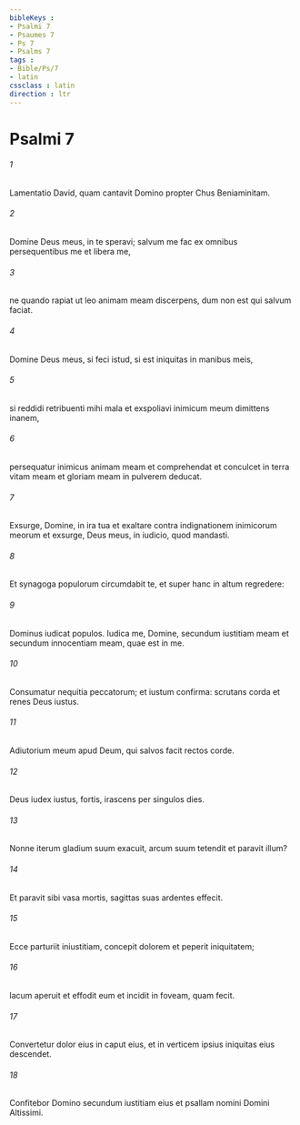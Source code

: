 ```yaml
---
bibleKeys : 
- Psalmi 7
- Psaumes 7
- Ps 7
- Psalms 7
tags : 
- Bible/Ps/7
- latin
cssclass : latin
direction : ltr
---
```


# Psalmi 7

###### 1
Lamentatio David, quam cantavit Domino propter Chus Beniaminitam.
###### 2
Domine Deus meus, in te speravi; salvum me fac ex omnibus persequentibus me et libera me,
###### 3
ne quando rapiat ut leo animam meam discerpens, dum non est qui salvum faciat.
###### 4
Domine Deus meus, si feci istud, si est iniquitas in manibus meis,
###### 5
si reddidi retribuenti mihi mala et exspoliavi inimicum meum dimittens inanem,
###### 6
persequatur inimicus animam meam et comprehendat et conculcet in terra vitam meam et gloriam meam in pulverem deducat.
###### 7
Exsurge, Domine, in ira tua et exaltare contra indignationem inimicorum meorum et exsurge, Deus meus, in iudicio, quod mandasti.
###### 8
Et synagoga populorum circumdabit te, et super hanc in altum regredere:
###### 9
Dominus iudicat populos. Iudica me, Domine, secundum iustitiam meam et secundum innocentiam meam, quae est in me.
###### 10
Consumatur nequitia peccatorum; et iustum confirma: scrutans corda et renes Deus iustus.
###### 11
Adiutorium meum apud Deum, qui salvos facit rectos corde.
###### 12
Deus iudex iustus, fortis, irascens per singulos dies.
###### 13
Nonne iterum gladium suum exacuit, arcum suum tetendit et paravit illum?
###### 14
Et paravit sibi vasa mortis, sagittas suas ardentes effecit.
###### 15
Ecce parturiit iniustitiam, concepit dolorem et peperit iniquitatem;
###### 16
lacum aperuit et effodit eum et incidit in foveam, quam fecit.
###### 17
Convertetur dolor eius in caput eius, et in verticem ipsius iniquitas eius descendet.
###### 18
Confitebor Domino secundum iustitiam eius et psallam nomini Domini Altissimi.
